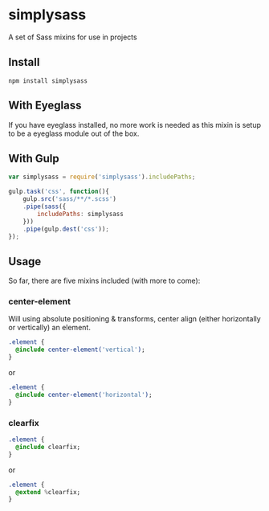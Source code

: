 # simplysass
A set of Sass mixins for use in projects

## Install
```shell
npm install simplysass
```

## With Eyeglass
If you have eyeglass installed, no more work is needed as this mixin is setup to be a eyeglass module out of the box.

## With Gulp
```javascript
var simplysass = require('simplysass').includePaths;

gulp.task('css', function(){
    gulp.src('sass/**/*.scss')
    .pipe(sass({
        includePaths: simplysass
    }))
    .pipe(gulp.dest('css'));
});
```

## Usage
So far, there are five mixins included (with more to come):

### center-element
Will using absolute positioning & transforms, center align (either horizontally or vertically) an element.
```sass
.element {
  @include center-element('vertical');
}
```
or
```sass
.element {
  @include center-element('horizontal');
}
```

### clearfix
```sass
.element {
  @include clearfix;
}
```
or
```sass
.element {
  @extend %clearfix;
}
```
